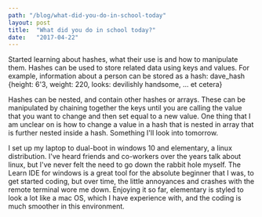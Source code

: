 ```yaml
---
path: "/blog/what-did-you-do-in-school-today"
layout: post
title:  "What did you do in school today?"
date:   "2017-04-22"
---
```


Started learning about hashes, what their use is and how to manipulate them. Hashes can be used to store related data using keys and values. For example, information about a person can be stored as a hash: dave_hash {height: 6'3, weight: 220, looks: devilishly handsome, ... et cetera}

Hashes can be nested, and contain other hashes or arrays. These can be manipulated by chaining together the keys until you are calling the value that you want to change and then set equal to a new value. One thing that I am unclear on is how to change a value in a hash that is nested in array that is further nested inside a hash. Something I'll look into tomorrow.

I set up my laptop to dual-boot in windows 10 and elementary, a linux distribution. I've heard friends and co-workers over the years talk about linux, but I've never felt the need to go down the rabbit hole myself. The Learn IDE for windows is a great tool for the absolute beginner that I was, to get started coding, but over time, the little annoyances and crashes with the remote terminal wore me down. Enjoying it so far, elementary is styled to look a lot like a mac OS, which I have experience with, and the coding is much smoother in this environment.
